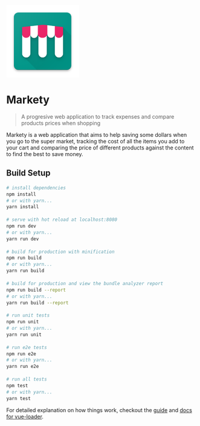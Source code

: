[![](static/img/icons/ic_launcher.png)](https://markety.arandilopez.me/#/)

# Markety

> A progresive web application to track expenses and compare products prices when shopping

Markety is a web application that aims to help saving some dollars when you go to the super market, tracking the cost of all the items you add to your cart and comparing the price of different products against the content to find the best to save money.

## Build Setup

``` bash
# install dependencies
npm install
# or with yarn...
yarn install

# serve with hot reload at localhost:8080
npm run dev
# or with yarn...
yarn run dev

# build for production with minification
npm run build
# or with yarn...
yarn run build

# build for production and view the bundle analyzer report
npm run build --report
# or with yarn...
yarn run build --report

# run unit tests
npm run unit
# or with yarn...
yarn run unit

# run e2e tests
npm run e2e
# or with yarn...
yarn run e2e

# run all tests
npm test
# or with yarn...
yarn test
```

For detailed explanation on how things work, checkout the [guide](http://vuejs-templates.github.io/webpack/) and [docs for vue-loader](http://vuejs.github.io/vue-loader).
